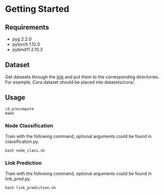 # Getting Started
## Requirements
* pyg 2.2.0
* pytorch 1.12.0
* pybind11 2.10.3

## Dataset
Get datasets through the [link](https://drive.google.com/drive/folders/1qPYp530NSM_yqg9eLxTXrwiOYDfyWNsT?usp=sharing) and put them to the corresponding directories. For example, Cora dataset should be placed into datasets/cora/.
## Usage
```shell
cd precompute
make
```
### Node Classification
Train with the following command, optional arguments could be found in classification.py.
```shell
bash node_class.sh
```
### Link Prediction
Train with the following command, optional arguments could be found in link_pred.py.
```shell
bash link_prediction.sh
```
